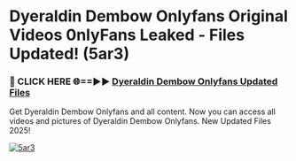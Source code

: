 # Dyeraldin Dembow Onlyfans Original Videos 0nlyFans Leaked - Files Updated! (5ar3)

<h3>🔴 CLICK HERE 🌐==►► <a href="https://tinyurl.com/ehrbuxhb" rel="nofollow">Dyeraldin Dembow Onlyfans Updated Files</a></h3>

Get Dyeraldin Dembow Onlyfans and all content. Now you can access all videos and pictures of Dyeraldin Dembow Onlyfans. New Updated Files 2025!

[![5ar3](https://i.imgur.com/lVYEuWS.gif)](https://tinyurl.com/ehrbuxhb)
